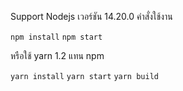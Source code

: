Support Nodejs เวอร์ชัน 14.20.0 
คำสั่งใช้งาน 

`npm install`
`npm start`


หรือใช้ yarn 1.2 แทน npm

`yarn install`
`yarn start`
`yarn build`
